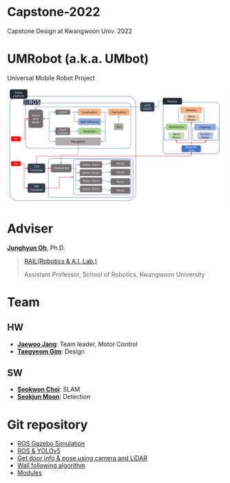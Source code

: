 # Capstone-2022
Capstone Design at Kwangwoon Univ. 2022

# UMRobot (a.k.a. UMbot)
Universal Mobile Robot Project

![sys_arch](/images/ppt_src/System_Architecture.png)

# Adviser
[**Junghyun Oh**](http://robotailab.net/people/junghyunoh.html), Ph.D.
> [RAIL(Robotics & A.I. Lab.)](http://robotailab.net/index.html)
>
> Assistant Professor, School of Robotics, Kwangwoon University

# Team
## HW
- [**Jaewoo Jang**](https://github.com/wodnek1996): Team leader, Motor Control
- [**Taegyeom Gim**](https://github.com/GYEOMGYEOM): Design
## SW
- [**Seokwon Choi**](https://github.com/csw609): SLAM
- [**Seokjun Moon**](https://github.com/msjun23): Detection

# Git repository
- [ROS Gazebo Simulation](https://github.com/msjun23/umrobot_description)
- [ROS & YOLOv5](https://github.com/msjun23/yolov5_ros)
- [Get door info & pose using camera and LiDAR](https://github.com/csw609/door_angle)
- [Wall following algorithm](https://github.com/msjun23/wall_following)
- [Modules](https://github.com/msjun23/umbot-modules)
